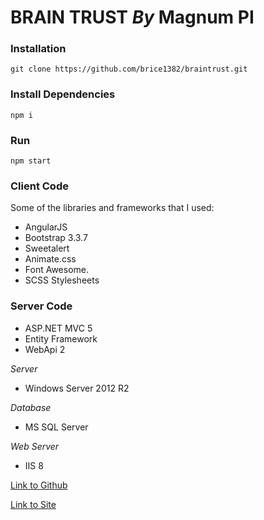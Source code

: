 # BRAIN TRUST _By_ Magnum PI

### Installation
`git clone https://github.com/brice1382/braintrust.git`

### Install Dependencies
`npm i`

### Run
`npm start`

### Client Code
Some of the libraries and frameworks that I used:

* AngularJS
* Bootstrap 3.3.7
* Sweetalert
* Animate.css
* Font Awesome.
* SCSS Stylesheets

### Server Code
* ASP.NET MVC 5
* Entity Framework
* WebApi 2

_Server_

* Windows Server 2012 R2

_Database_

* MS SQL Server

_Web Server_

* IIS 8

[Link to Github](https://github.com/brice1382/braintrust)

[Link to Site](https://magnumpi-braintrust.com)